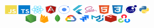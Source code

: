 <div align="center">
  <div style="display: flex;">
      
          
    
<div style="display: inline_block"><br>
  <img align="center"  height="30" width="40" src="https://raw.githubusercontent.com/devicons/devicon/master/icons/javascript/javascript-plain.svg">
  <img align="center" height="30" width="40" src="https://raw.githubusercontent.com/devicons/devicon/master/icons/typescript/typescript-plain.svg">
  <img align="center"  height="30" width="40" src="https://raw.githubusercontent.com/devicons/devicon/master/icons/react/react-original.svg">
    <img align="center"  height="30" width="40" src="https://raw.githubusercontent.com/devicons/devicon/master/icons/angularjs/angularjs-original.svg">
    <img align="center"  height="30" width="40" src="https://raw.githubusercontent.com/devicons/devicon/master/icons/ionic/ionic-original.svg">
      <img align="center"  height="30" width="40" src="https://raw.githubusercontent.com/devicons/devicon/master/icons/flutter/flutter-original.svg">
    <img align="center"  height="30" width="40" src="https://raw.githubusercontent.com/devicons/devicon/master/icons/sass/sass-original.svg">
  <img align="center"  height="30" width="40" src="https://raw.githubusercontent.com/devicons/devicon/master/icons/html5/html5-original.svg">
  <img align="center"  height="30" width="40" src="https://raw.githubusercontent.com/devicons/devicon/master/icons/css3/css3-original.svg">
    <img align="center"  height="30" width="40" src="https://raw.githubusercontent.com/devicons/devicon/master/icons/lua/lua-original.svg">
  <img align="center"  height="30" width="40" src="https://raw.githubusercontent.com/devicons/devicon/master/icons/python/python-original.svg">
  <img align="center"  height="30" width="40" src="https://raw.githubusercontent.com/devicons/devicon/master/icons/nodejs/nodejs-original.svg">
    <img align="center"  height="30" width="40" src="https://raw.githubusercontent.com/devicons/devicon/master/icons/firebase/firebase-plain.svg">
    <img align="center"  height="30" width="40" src="https://raw.githubusercontent.com/devicons/devicon/master/icons/mongodb/mongodb-original.svg">
    <img align="center"  height="30" width="40" src="https://raw.githubusercontent.com/devicons/devicon/master/icons/googlecloud/googlecloud-original.svg">
    <img align="center"  height="30" width="40" src="https://raw.githubusercontent.com/devicons/devicon/master/icons/jira/jira-original.svg">
    <img align="center"  height="30" width="40" src="https://raw.githubusercontent.com/devicons/devicon/master/icons/materialui/materialui-original.svg">
    <img align="center"  height="30" width="40" src="https://raw.githubusercontent.com/devicons/devicon/master/icons/redis/redis-original.svg">
    <img align="center"  height="30" width="40" src="https://raw.githubusercontent.com/devicons/devicon/master/icons/opencv/opencv-original.svg">

</div>

  </div>
</div>



